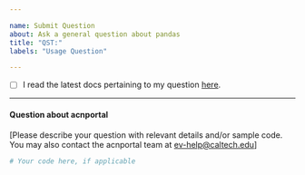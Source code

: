 ```yaml
---

name: Submit Question
about: Ask a general question about pandas
title: "QST:"
labels: "Usage Question"

---
```


- [ ] I read the latest docs pertaining to my question [here](https://acnportal.readthedocs.io/en/latest/).

---

#### Question about acnportal
\[Please describe your question with relevant details and/or sample code. You may
also contact the acnportal team at ev-help@caltech.edu]

```python
# Your code here, if applicable

```
